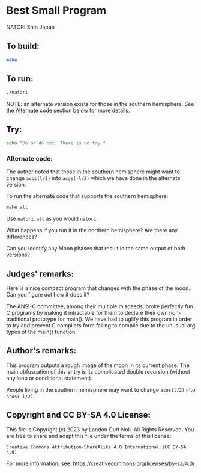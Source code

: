 # Best Small Program

NATORI Shin
Japan


## To build:

```sh
make
```


## To run:

```sh
./natori
```

NOTE: an alternate version exists for those in the southern hemisphere. See the
Alternate code section below for more details.


## Try:

```sh
echo "Do or do not. There is no try."
```


### Alternate code:

The author noted that those in the southern hemisphere might want to change
`acos(l/2)` into `acos(-l/2)` which we have done in the alternate version.

To run the alternate code that supports the southern hemisphere:

```sh
make alt
```

Use `natori.alt` as you would `natori`.

What happens if you run it in the northern hemisphere? Are there any
differences?

Can you identify any Moon phases that result in the same output of both
versions?

## Judges' remarks:

Here is a nice compact program that changes with the phase of the moon.
Can you figure out how it does it?

The ANSI-C committee, among their multiple misdeeds, broke perfectly
fun C programs by making it intractable for them to declare their
own non-traditional prototype for main().  We have had to uglify this
program in order to try and prevent C compilers form failing to
compile due to the unusual arg types of the main() function.


## Author's remarks:

This program outputs a rough image of the moon in its current phase.
The main obfuscation of this entry is its complicated double recursion
(without any loop or conditional statement).

People living in the southern hemisphere may want to change `acos(l/2)`
into `acos(-l/2)`.


## Copyright and CC BY-SA 4.0 License:

This file is Copyright (c) 2023 by Landon Curt Noll.  All Rights Reserved.
You are free to share and adapt this file under the terms of this license:

    Creative Commons Attribution-ShareAlike 4.0 International (CC BY-SA 4.0)

For more information, see: https://creativecommons.org/licenses/by-sa/4.0/
